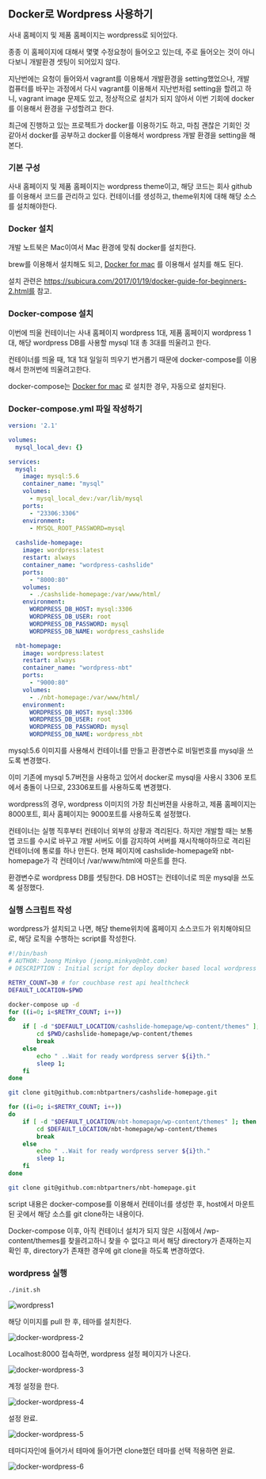 ## Docker로 Wordpress 사용하기

사내 홈페이지 및 제품 홈페이지는 wordpress로 되어있다.

종종 이 홈페이지에 대해서 몇몇 수정요청이 들어오고 있는데, 주로 들어오는 것이 아니다보니 개발환경 셋팅이 되어있지 않다.

지난번에는 요청이 들어와서 vagrant를 이용해서 개발환경을 setting했었으나, 개발 컴퓨터를 바꾸는 과정에서 다시 vagrant를 이용해서 지난번처럼 setting을 할려고 하니, vagrant image 문제도 있고, 정상적으로 설치가 되지 않아서 이번 기회에 docker를 이용해서 환경을 구성할려고 한다.

최근에 진행하고 있는 프로젝트가 docker를 이용하기도 하고, 마침 괜찮은 기회인 것 같아서 docker를 공부하고 docker를 이용해서 wordpress 개발 환경을 setting을 해본다.



### 기본 구성

사내 홈페이지 및 제품 홈페이지는 wordpress theme이고, 해당 코드는 회사 github를 이용해서 코드를 관리하고 있다. 컨테이너를 생성하고, theme위치에 대해 해당 소스를 설치해야한다.



### Docker 설치

개발 노트북은 Mac이여서 Mac 환경에 맞춰 docker를 설치한다.

brew를 이용해서 설치해도 되고, [Docker for mac](https://docs.docker.com/docker-for-mac) 를 이용해서 설치를 해도 된다.

설치 관련은 https://subicura.com/2017/01/19/docker-guide-for-beginners-2.html를 참고.



### Docker-compose 설치

이번에 띄울 컨테이너는 사내 홈페이지 wordpress 1대, 제품 홈페이지 wordpress 1대, 해당 wordpress DB를 사용할 mysql 1대 총 3대를 띄울려고 한다.

컨테이너를 띄울 때, 1대 1대 일일히 띄우기 번거롭기 때문에 docker-compose를 이용해서 한꺼번에 띄울려고한다.

docker-compose는 [Docker for mac](https://docs.docker.com/docker-for-mac) 로 설치한 경우, 자동으로 설치된다.



### Docker-compose.yml 파일 작성하기

```yml
version: '2.1'

volumes:
  mysql_local_dev: {}

services:
  mysql:
    image: mysql:5.6
    container_name: "mysql"
    volumes:
      - mysql_local_dev:/var/lib/mysql
    ports:
      - "23306:3306"
    environment:
      - MYSQL_ROOT_PASSWORD=mysql
      
  cashslide-homepage:
    image: wordpress:latest
    restart: always
    container_name: "wordpress-cashslide"
    ports:
      - "8000:80"
    volumes:
      - ./cashslide-homepage:/var/www/html/
    environment:
      WORDPRESS_DB_HOST: mysql:3306
      WORDPRESS_DB_USER: root
      WORDPRESS_DB_PASSWORD: mysql
      WORDPRESS_DB_NAME: wordpress_cashslide

  nbt-homepage:
    image: wordpress:latest
    restart: always
    container_name: "wordpress-nbt"
    ports:
      - "9000:80"
    volumes:
      - ./nbt-homepage:/var/www/html/
    environment:
      WORDPRESS_DB_HOST: mysql:3306
      WORDPRESS_DB_USER: root
      WORDPRESS_DB_PASSWORD: mysql
      WORDPRESS_DB_NAME: wordpress_nbt
```

mysql:5.6 이미지를 사용해서 컨테이너를 만들고 환경변수로 비밀번호를 mysql을 쓰도록 변경했다.

이미 기존에 mysql 5.7버전을 사용하고 있어서 docker로 mysql을 사용시 3306 포트에서 충돌이 나므로, 23306포트를 사용하도록 변경했다.

wordpress의 경우,  wordpress 이미지의 가장 최신버젼을 사용하고, 제품 홈페이지는 8000포트, 회사 홈페이지는 9000포트를 사용하도록 설정했다.

컨테이너는 실행 직후부터 컨테이너 외부의 상황과 격리된다. 하지만 개발할 때는 보통 앱 코드를 수시로 바꾸고 개발 서버도 이를 감지하여 서버를 재시작해야하므로 격리된 컨테이너에 통로를 하나 만든다.  현재 페이지에 cashslide-homepage와 nbt-homepage가 각 컨테이너 /var/www/html에 마운트를 한다.

환경변수로 wordpress DB를 셋팅한다. DB HOST는 컨테이너로 띄운 mysql을 쓰도록 설정했다.



### 실행 스크립트 작성

wordpress가 설치되고 나면, 해당 theme위치에 홈페이지 소스코드가 위치해야되므로, 해당 로직을 수행하는 script를 작성한다.

```bash
#!/bin/bash
# AUTHOR: Jeong Minkyo (jeong.minkyo@nbt.com)
# DESCRIPTION : Initial script for deploy docker based local wordpress homepage develpement environment.

RETRY_COUNT=30 # for couchbase rest api healthcheck
DEFAULT_LOCATION=$PWD

docker-compose up -d
for ((i=0; i<$RETRY_COUNT; i++))
do
    if [ -d "$DEFAULT_LOCATION/cashslide-homepage/wp-content/themes" ]; then
        cd $PWD/cashslide-homepage/wp-content/themes
        break
    else
        echo " ..Wait for ready wordpress server ${i}th."
        sleep 1;
    fi
done

git clone git@github.com:nbtpartners/cashslide-homepage.git

for ((i=0; i<$RETRY_COUNT; i++))
do
    if [ -d "$DEFAULT_LOCATION/nbt-homepage/wp-content/themes" ]; then
        cd $DEFAULT_LOCATION/nbt-homepage/wp-content/themes
        break
    else
        echo " ..Wait for ready wordpress server ${i}th."
        sleep 1;
    fi
done

git clone git@github.com:nbtpartners/nbt-homepage.git
```

script 내용은 docker-compose를 이용해서 컨테이너를 생성한 후, host에서 마운트 된 곳에서 해당 소스를 git clone하는 내용이다.

Docker-compose 이후, 아직 컨테이너 설치가 되지 않은 시점에서 /wp-content/themes를 찾을려고하니 찾을 수 없다고 떠서 해당 directory가 존재하는지 확인 후, directory가 존재한 경우에 git clone을 하도록 변경하였다.



### wordpress 실행

```bash
./init.sh
```

![wordpress1](./image/docker-wordpress-1.png)

해당 이미지를 pull 한 후, 테마를 설치한다.



![docker-wordpress-2](./image/docker-wordpress-2.png)

Localhost:8000 접속하면, wordpress 설정 페이지가 나온다.



![docker-wordpress-3](./image/docker-wordpress-3.png)

계정 설정을 한다.



![docker-wordpress-4](./image/docker-wordpress-4.png)

설정 완료.



![docker-wordpress-5](./image/docker-wordpress-5.png)

테마디자인에 들어가서 테마에 들어가면 clone했던 테마를 선택 적용하면 완료.



![docker-wordpress-6](./image/docker-wordpress-6.png)